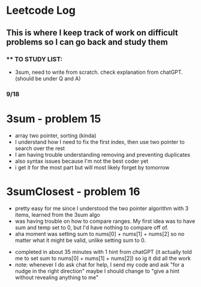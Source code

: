 # Leetcode Log
## This is where I keep track of work on difficult problems so I can go back and study them

### ** TO STUDY LIST:
- 3sum, need to write from scratch. check explanation from chatGPT. (should be under Q and A)


### 9/18
# 3sum - problem 15
 * array two pointer, sorting (kinda)
 * I understand how I need to fix the first index, then use two pointer to search over the rest
 * I am having trouble understanding removing and preventing duplicates
 * also syntax issues because I'm not the best coder yet
 * i get it for the most part but will most likely forget by tomorrow

# 3sumClosest - problem 16
 * pretty easy for me since I understood the two pointer algorithm with 3 items, learned from the 3sum algo
 * was having trouble on how to compare ranges. My first idea was to have sum and temp set to 0, but I'd have nothing to compare off of.
 * aha moment was setting sum to nums[0] + nums[1] + nums[2] so no matter what it might be valid, unlike setting sum to 0.
 - completed in about 35 minutes with 1 hint from chatGPT (it actually told me to set sum to nums[0] + nums[1] + nums[2]) so ig it did all the work
  - note: whenever I do ask chat for help, I send my code and ask "for a nudge in the right direction" maybe I should change to "give a hint without revealing anything to me"


